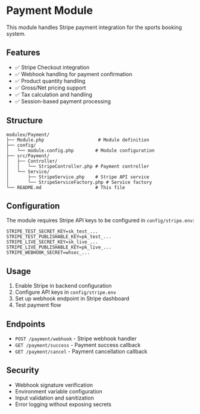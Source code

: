 # Payment Module

This module handles Stripe payment integration for the sports booking system.

## Features

- ✅ Stripe Checkout integration
- ✅ Webhook handling for payment confirmation
- ✅ Product quantity handling
- ✅ Gross/Net pricing support
- ✅ Tax calculation and handling
- ✅ Session-based payment processing

## Structure

```
modulex/Payment/
├── Module.php                    # Module definition
├── config/
│   └── module.config.php        # Module configuration
├── src/Payment/
│   ├── Controller/
│   │   └── StripeController.php # Payment controller
│   └── Service/
│       ├── StripeService.php    # Stripe API service
│       └── StripeServiceFactory.php # Service factory
└── README.md                    # This file
```

## Configuration

The module requires Stripe API keys to be configured in `config/stripe.env`:

```env
STRIPE_TEST_SECRET_KEY=sk_test_...
STRIPE_TEST_PUBLISHABLE_KEY=pk_test_...
STRIPE_LIVE_SECRET_KEY=sk_live_...
STRIPE_LIVE_PUBLISHABLE_KEY=pk_live_...
STRIPE_WEBHOOK_SECRET=whsec_...
```

## Usage

1. Enable Stripe in backend configuration
2. Configure API keys in `config/stripe.env`
3. Set up webhook endpoint in Stripe dashboard
4. Test payment flow

## Endpoints

- `POST /payment/webhook` - Stripe webhook handler
- `GET /payment/success` - Payment success callback
- `GET /payment/cancel` - Payment cancellation callback

## Security

- Webhook signature verification
- Environment variable configuration
- Input validation and sanitization
- Error logging without exposing secrets
